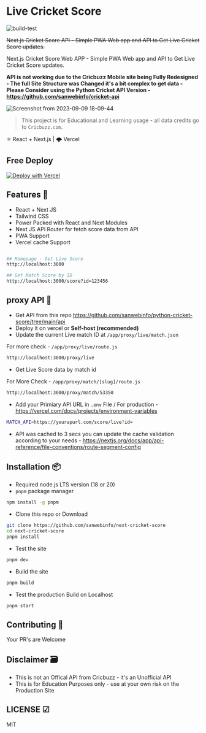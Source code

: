 # Live Cricket Score

![build-test](https://github.com/sanwebinfo/next-cricket-score/workflows/build-test/badge.svg)  

 ~~Next.js Cricket Score API - Simple PWA Web app and API to Get Live Cricket Score updates.~~  

 Next.js Cricket Score Web APP - Simple PWA Web app and API to Get Live Cricket Score updates.  

**API is not working due to the Cricbuzz Mobile site being Fully Redesigned - The full Site Structure was Changed it's a bit complex to get data - Please Consider using the Python Cricket API Version - <https://github.com/sanwebinfo/cricket-api>**  

![Screenshot from 2023-09-09 18-09-44](https://github.com/sanwebinfo/next-cricket-score/assets/10300271/fc4990a5-1983-45f3-bff1-687b22762056)

> This project is for Educational and Learning usage - all data credits go to `Cricbuzz.com`.

⚛ React + Next.js | 🌩 Vercel  

## Free Deploy

[![Deploy with Vercel](https://vercel.com/button)](https://vercel.com/new/clone?repository-url=https%3A%2F%2Fgithub.com%2Fsanwebinfo%2Fnext-cricket-score)

## Features 🍔

- React + Next JS
- Tailwind CSS
- Power Packed with React and Next Modules
- Next JS API Router for fetch score data from API
- PWA Support
- Vercel cache Support

```sh

## Homepage - Get Live Score
http://localhost:3000

## Get Match Score by ID
http://localhost:3000/score?id=123456

```

## proxy API 🍪

- Get API from this repo <https://github.com/sanwebinfo/python-cricket-score/tree/main/api>
- Deploy it on vercel or **Self-host (recommended)**
- Update the current Live match ID at `/app/proxy/live/match.json`

For more check - `/app/proxy/live/route.js`

```sh
http://localhost:3000/proxy/live
```

- Get Live Score data by match id

For More Check - `/app/proxy/match/[slug]/route.js`

```sh
http://localhost:3000/proxy/match/53350
```

- Add your Primiary API URL in `.env` File / For production - <https://vercel.com/docs/projects/environment-variables>

```sh
MATCH_API=https://yourapurl.com/score/live?id=
```

- API was cached to 3 secs you can update the cache validation according to your needs - <https://nextjs.org/docs/app/api-reference/file-conventions/route-segment-config>

## Installation 📦

- Required node.js LTS version (18 or 20)
- `pnpm` package manager

```sh
npm install -g pnpm
````

- Clone this repo or Download

```sh
git clone https://github.com/sanwebinfo/next-cricket-score
cd next-cricket-score
pnpm install
```

- Test the site

```sh
pnpm dev
```

- Build the site

```sh
pnpm build
```

- Test the production Build on Localhost

```sh
pnpm start
```

## Contributing 🙌

Your PR's are Welcome

## Disclaimer 🗃

- This is not an Offical API from Cricbuzz - it's an Unofficial API
- This is for Education Purposes only - use at your own risk on the Production Site

## LICENSE ☑

MIT
